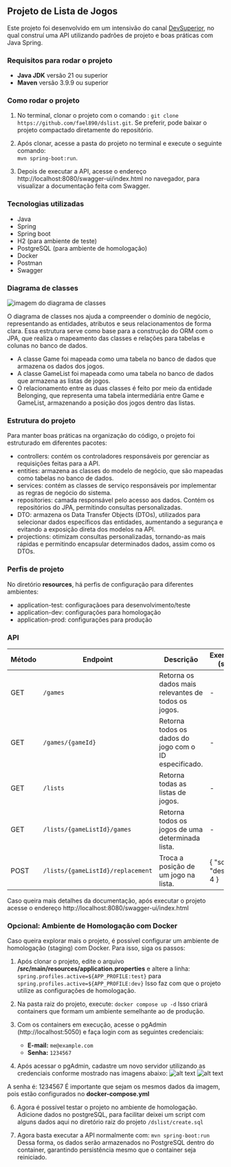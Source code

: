 ## Projeto de Lista de Jogos
Este projeto foi desenvolvido em um intensivão do canal [DevSuperior](https://www.youtube.com/@DevSuperior), no qual construí uma API utilizando padrões de projeto e boas práticas com Java Spring. 

### Requisitos para rodar o projeto
- **Java JDK** versão 21 ou superior
- **Maven** versão 3.9.9 ou superior

### Como rodar o projeto 
1. No terminal, clonar o projeto com o comando :
   ```git clone https://github.com/fael890/dslist.git```. 
   Se preferir, pode baixar o projeto compactado diretamente do repositório.

2. Após clonar, acesse a pasta do projeto no terminal e execute o seguinte comando:  
   ```mvn spring-boot:run```.
   
3. Depois de executar a API, acesse o endereço http://localhost:8080/swagger-ui/index.html no navegador, para visualizar a documentação feita com Swagger.

### Tecnologias utilizadas
- Java 
- Spring 
- Spring boot
- H2 (para ambiente de teste)
- PostgreSQL (para ambiente de homologação)
- Docker
- Postman
- Swagger

### Diagrama de classes

![imagem do diagrama de classes](image.png)

O diagrama de classes nos ajuda a compreender o domínio de negócio, representando as entidades, atributos e seus relacionamentos de forma clara. Essa estrutura serve como base para a construção do ORM com o JPA, que realiza o mapeamento das classes e relações para tabelas e colunas no banco de dados.

- A classe Game foi mapeada como uma tabela no banco de dados que armazena os dados dos jogos.
- A classe GameList foi mapeada como uma tabela no banco de dados que armazena as listas de jogos.
- O relacionamento entre as duas classes é feito por meio da entidade Belonging, que representa uma tabela intermediária entre Game e GameList, armazenando a posição dos jogos dentro das listas.

### Estrutura do projeto

Para manter boas práticas na organização do código, o projeto foi estruturado em diferentes pacotes:

- controllers: contém os controladores responsáveis por gerenciar as requisições feitas para a API.
- entities: armazena as classes do modelo de negócio, que são mapeadas como tabelas no banco de dados.
- services: contém as classes de serviço responsáveis por implementar as regras de negócio do sistema.
- repositories: camada responsável pelo acesso aos dados. Contém os repositórios do JPA, permitindo consultas personalizadas.
- DTO: armazena os Data Transfer Objects (DTOs), utilizados para selecionar dados específicos das entidades, aumentando a segurança e evitando a exposição direta dos modelos na API.
- projections: otimizam consultas personalizadas, tornando-as mais rápidas e permitindo encapsular determinados dados, assim como os DTOs.

### Perfis de projeto
No diretório **resources**, há perfis de configuração para diferentes ambientes:
- application-test: configuraçãoes para desenvolvimento/teste
- application-dev: configurações para homologação
- application-prod: configurações para produção

### API

| Método | Endpoint                         | Descrição                                            | Exemplo de Corpo (se aplicável)             |
|--------|----------------------------------|------------------------------------------------------|---------------------------------------------|
| GET    | `/games`                         | Retorna os dados mais relevantes de todos os jogos.  | -                                           |
| GET    | `/games/{gameId}`                | Retorna todos os dados do jogo com o ID especificado.| -                                           |
| GET    | `/lists`                         | Retorna todas as listas de jogos.                    | -                                           |
| GET    | `/lists/{gameListId}/games`      | Retorna todos os jogos de uma determinada lista.     | -                                           |
| POST   | `/lists/{gameListId}/replacement`| Troca a posição de um jogo na lista.                 | { "sourceIndex": 0, "destinationIndex": 4 } |

Caso queira mais detalhes da documentação, após executar o projeto acesse o endereço http://localhost:8080/swagger-ui/index.html

### Opcional: Ambiente de Homologação com Docker
Caso queira explorar mais o projeto, é possível configurar um ambiente de homologação (staging) com Docker. Para isso, siga os passos:

1. Após clonar o projeto, edite o arquivo **/src/main/resources/application.properties** e altere a linha:
   ```spring.profiles.active=${APP_PROFILE:test}```
   para
   ```spring.profiles.active=${APP_PROFILE:dev}```
   Isso faz com que o projeto utilize as configurações de homologação.

2. Na pasta raiz do projeto, execute: 
   ```docker compose up -d```
   Isso criará containers que formam um ambiente semelhante ao de produção.

3. Com os containers em execução, acesse o pgAdmin (http://localhost:5050) e faça login com as seguintes credenciais:
   - **E-mail:** ```me@example.com```
   - **Senha:** ```1234567```
  
4. Após acessar o pgAdmin, cadastre um novo servidor utilizando as credenciais conforme mostrado nas imagens abaixo:
![alt text](image-1.png)
![alt text](image-2.png)

A senha é: 1234567
É importante que sejam os mesmos dados da imagem, pois estão configurados no **docker-compose.yml**

6. Agora é possível testar o projeto no ambiente de homologação. Adicione dados no postgreSQL, para facilitar deixei um script com alguns dados aqui no diretório raiz do projeto ```/dslist/create.sql```

7. Agora basta executar a API normalmente com:
   ```mvn spring-boot:run```
   Dessa forma, os dados serão armazenados no PostgreSQL dentro do container, garantindo persistência mesmo que o container seja reiniciado.
